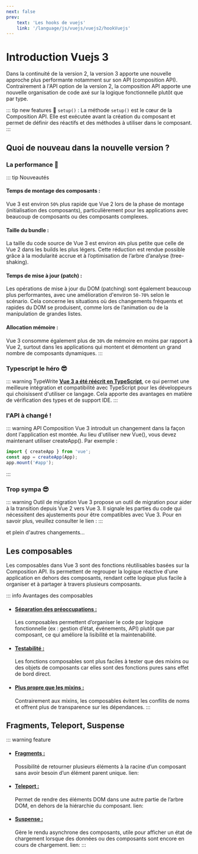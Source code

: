 ```yaml
---
next: false
prev: 
    text: 'Les hooks de vuejs'
    link: '/language/js/vuejs/vuejs2/hookVuejs'
---
```


# Introduction Vuejs 3

Dans la continuité de la version 2, la version 3 apporte une nouvelle approche plus performante notamment sur son API (composition API). Contrairement à l'API option de la version 2, la composition API apporte une nouvelle organisation de code axé sur la logique fonctionnelle plutôt que par type.

::: tip new features :tada:
`setup()` : La méthode `setup()` est le cœur de la Composition API. Elle est exécutée avant la création du composant et permet de définir des réactifs et des méthodes à utiliser dans le composant.
:::

## Quoi de nouveau dans la nouvelle version ?

### La performance :exploding_head:
::: tip Nouveautés
**<h4>Temps de montage des composants :</h4>** Vue 3 est environ `50%` plus rapide que Vue 2 lors de la phase de montage (initialisation des composants), particulièrement pour les applications avec beaucoup de composants ou des composants complexes.

**<h4>Taille du bundle :</h4>** La taille du code source de Vue 3 est environ `40%` plus petite que celle de Vue 2 dans les builds les plus légers. Cette réduction est rendue possible grâce à la modularité accrue et à l’optimisation de l’arbre d’analyse (tree-shaking).

**<h4>Temps de mise à jour (patch) :</h4>** Les opérations de mise à jour du DOM (patching) sont également beaucoup plus performantes, avec une amélioration d'environ `50-70%` selon le scénario. Cela concerne les situations où des changements fréquents et rapides du DOM se produisent, comme lors de l’animation ou de la manipulation de grandes listes.

**<h4>Allocation mémoire :</h4>** Vue 3 consomme également plus de `30%` de mémoire en moins par rapport à Vue 2, surtout dans les applications qui montent et démontent un grand nombre de composants dynamiques.
:::

### Typescript le héro :sunglasses:

::: warning TypeWrite
**<u>Vue 3 a été réécrit en TypeScript</u>**, ce qui permet une meilleure intégration et compatibilité avec TypeScript pour les développeurs qui choisissent d'utiliser ce langage. Cela apporte des avantages en matière de vérification des types et de support IDE.
:::

### l'API à changé !
::: warning API Composition
Vue 3 introduit un changement dans la façon dont l'application est montée. Au lieu d'utiliser new Vue(), vous devez maintenant utiliser createApp(). Par exemple :
```js
import { createApp } from 'vue';
const app = createApp(App);
app.mount('#app');
```
:::

### Trop sympa :sunglasses:

::: warning Outil de migration
Vue 3 propose un outil de migration pour aider à la transition depuis Vue 2 vers Vue 3. Il signale les parties du code qui nécessitent des ajustements pour être compatibles avec Vue 3.
Pour en savoir plus, veuillez consulter le lien : <a href="https://v3-migration.vuejs.org/" target="_blank"><Badge type="danger" text="Documentation" /></a>
:::

et plein d'autres changements...

## Les composables

Les composables dans Vue 3 sont des fonctions réutilisables basées sur la Composition API. Ils permettent de regrouper la logique réactive d'une application en dehors des composants, rendant cette logique plus facile à organiser et à partager à travers plusieurs composants.

::: info Avantages des composables
- <u><h4>Séparation des préoccupations :</h4></u> Les composables permettent d’organiser le code par logique fonctionnelle (ex : gestion d’état, événements, API) plutôt que par composant, ce qui améliore la lisibilité et la maintenabilité.

- <u><h4>Testabilité :</h4></u> Les fonctions composables sont plus faciles à tester que des mixins ou des objets de composants car elles sont des fonctions pures sans effet de bord direct.

- <u><h4>Plus propre que les mixins :</h4></u> Contrairement aux mixins, les composables évitent les conflits de noms et offrent plus de transparence sur les dépendances.
:::

## Fragments, Teleport, Suspense

::: warning feature 
- <u><h4>Fragments :</h4></u> Possibilité de retourner plusieurs éléments à la racine d’un composant sans avoir besoin d’un élément parent unique. lien: <a href="https://v3-migration.vuejs.org/new/fragments.html" target="_blank"><Badge type="danger" text="Documentation" /></a>
- <u><h4>Teleport :</h4></u> Permet de rendre des éléments DOM dans une autre partie de l’arbre DOM, en dehors de la hiérarchie du composant. lien: <a href="https://www.monterail.com/blog/whats-new-in-vue-3-the-most-interesting-new-features#teleport" target="_blank"><Badge type="danger" text="Documentation" /></a>
- <u><h4>Suspense :</h4></u> Gère le rendu asynchrone des composants, utile pour afficher un état de chargement lorsque des données ou des composants sont encore en cours de chargement. lien: <a href="https://www.monterail.com/blog/whats-new-in-vue-3-the-most-interesting-new-features#experimental-suspense" target="_blank"><Badge type="danger" text="Documentation" /></a>
:::